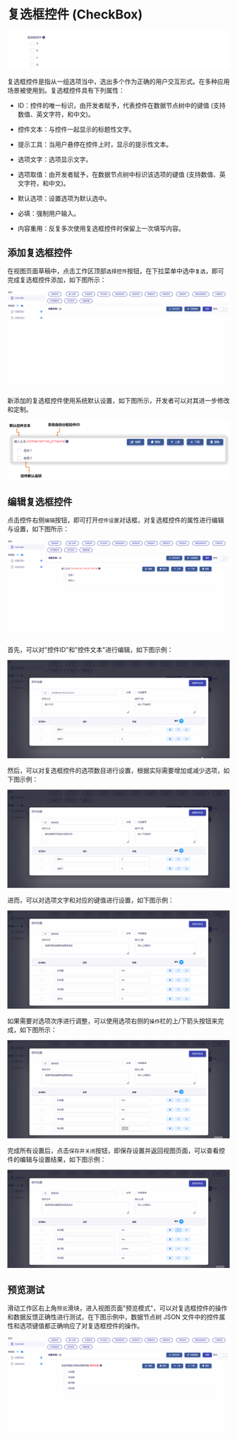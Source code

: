 # 复选框控件 (CheckBox)

![Matrix.OS](../../../../../media/os/tools/modelview/showmultiplechoice.gif "复选框控件")

复选框控件是指从一组选项当中，选出多个作为正确的用户交互形式。在多种应用场景被使用到。复选框控件具有下列属性：

* ID：控件的唯一标识，由开发者赋予，代表控件在数据节点树中的键值 (支持数值、英文字符，和中文)。

* 控件文本：与控件一起显示的标题性文字。

* 提示工具：当用户悬停在控件上时，显示的提示性文本。

* 选项文字：选项显示文字。

* 选项取值：由开发者赋予，在数据节点树中标识该选项的键值 (支持数值、英文字符，和中文)。

* 默认选项：设置选项为默认选中。

* 必填：强制用户输入。

* 内容重用：反复多次使用复选框控件时保留上一次填写内容。

## 添加复选框控件

在视图页面草稿中，点击工作区顶部`选择控件`按钮，在下拉菜单中选中`复选`，即可完成复选框控件添加，如下图所示：

![Matrix.OS](../../../../../media/os/tools/modelview/addmultiplechoice.gif "添加复选框控件")

新添加的复选框控件使用系统默认设置，如下图所示，开发者可以对其进一步修改和定制。

![Matrix.OS](../../../../../media/os/tools/modelview/addmultiplechoice.png "复选框控件默认设置")

## 编辑复选框控件

点击控件右侧`编辑`按钮，即可打开`控件设置`对话框，对复选框控件的属性进行编辑与设置，如下图所示：

![Matrix.OS](../../../../../media/os/tools/modelview/editmultiplechoice1.gif "编辑复选框控件 - 打开控件设置对话框")

首先，可以对"控件ID"和"控件文本"进行编辑，如下图示例：

![Matrix.OS](../../../../../media/os/tools/modelview/editmultiplechoice2.gif "编辑复选框控件 - 控件ID与文本编辑")

然后，可以对复选框控件的选项数目进行设置，根据实际需要增加或减少选项，如下图示例：

![Matrix.OS](../../../../../media/os/tools/modelview/editmultiplechoice3.gif "编辑复选框控件 - 设置选项数目")

进而，可以对选项文字和对应的键值进行设置，如下图示例：

![Matrix.OS](../../../../../media/os/tools/modelview/editmultiplechoice4.gif "编辑复选框控件 - 设置选项文字和键值")

如果需要对选项次序进行调整，可以使用选项右侧的`操作`栏的上/下箭头按钮来完成，如下图所示：

![Matrix.OS](../../../../../media/os/tools/modelview/editmultiplechoice5.gif "编辑复选框控件 - 调整选项次序")

完成所有设置后，点击`保存并关闭`按钮，即保存设置并返回视图页面，可以查看控件的编辑与设置结果，如下图示例：

![Matrix.OS](../../../../../media/os/tools/modelview/editmultiplechoice6.gif "编辑复选框控件 - 保存控件设置")

## 预览测试

滑动工作区右上角`预览`滑块，进入视图页面"预览模式"，可以对复选框控件的操作和数据反馈正确性进行测试，在下图示例中，数据节点树 JSON 文件中的控件属性和选项键值都正确响应了对复选框控件的操作。

![Matrix.OS](../../../../../media/os/tools/modelview/testmultiplechoice.gif "测试复选框控件")